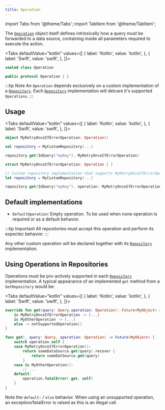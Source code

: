 ```yaml
---
title: Operation
---
```


import Tabs from '@theme/Tabs';
import TabItem from '@theme/TabItem';

The [`Operation`](operation) object itself defines intrinsically how a query must be forwarded to a data source, containing inside all parameters required to execute the action.

<Tabs defaultValue="kotlin" values={[
    { label: 'Kotlin', value: 'kotlin', },
    { label: 'Swift', value: 'swift', },
]}>
<TabItem value="kotlin">

```kotlin
sealed class Operation
```

</TabItem>
<TabItem value="swift">

```swift
public protocol Operation { }
```

</TabItem>
</Tabs>

:::tip Note
An `Operation` depends exclusively on a custom implementation of a [`Repository`](data/repository/repository). Each [`Repository`](data/repository/repository) implementation will delcare it's supported `Operations`.
:::

## Usage

<Tabs defaultValue="kotlin" values={[
    { label: 'Kotlin', value: 'kotlin', },
    { label: 'Swift', value: 'swift', },
]}>
<TabItem value="kotlin">

```kotlin
object MyRetryOnceIfErrorOperation: Operation()

val repository = MyCustomRepository(...)

repository.get(IdQuery("myKey"), MyRetryOnceIfErrorOperation)
```

</TabItem>
<TabItem value="swift">

```swift
struct MyRetryOnceIfErrorOperation: Operation { }

// Custom repository implementation that supports MyRetryOnceIfErrorOperation
let repository = MyCustomRepository(...) 

repository.get(IdQuery("myKey"), operation: MyRetryOnceIfErrorOperation())
```

</TabItem>
</Tabs>

## Default implementations

- `DefaultOperation`: Empty operation. To be used when none operation is required or as a default behavior.

:::tip Important
All repositories must accept this operation and perform its expectec behavior.
:::



Any other custom operation will be declared together with its [`Repository`](repository) implementation.

## Using Operations in Repositories

Operations must be pro-actively supported in each [`Repository`](repository) implementation. A typical appearance of an implemented `get` method from a `GetRepository` would be:

<Tabs defaultValue="kotlin" values={[
    { label: 'Kotlin', value: 'kotlin', },
    { label: 'Swift', value: 'swift', },
]}>
<TabItem value="kotlin">

```kotlin
override fun get(query: Query,operation: Operation): Future<MyObject> = when (operation) {
    is MyRetryOnceIfErrorOperation -> {...}
    is MyOtherOperation -> {...}
    else -> notSupportedOperation()
}
```

</TabItem>
<TabItem value="swift">

```swift
func get(_ query: Query, operation: Operation) -> Future<MyObject> {
    switch operation.self {
    case MyRetryOnceIfErrorOperation():
        return someDataSource.get(query).recover {
            return someDatSource.get(query)
        }
    case is MyOtherOperation():
        // ...
    default:
        operation.fatalError(.get, self)
    }
}
```

</TabItem>
</Tabs>

Note the `default:` / `else` behavior. When using an unsupported operation, an exception/fatalError is raised as this is an illegal call.
